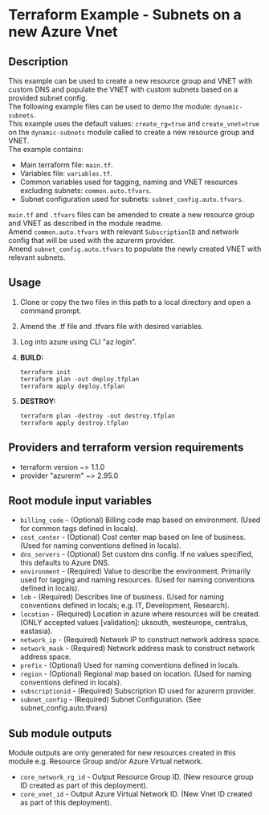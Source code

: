 # Terraform Example - Subnets on a new Azure Vnet

## Description

This example can be used to create a new resource group and VNET with custom DNS and populate the VNET with custom subnets based on a provided subnet config.  
The following example files can be used to demo the module: `dynamic-subnets`.  
This example uses the default values: `create_rg=true` and `create_vnet=true` on the `dynamic-subnets` module called to create a new resource group and VNET.  
The example contains:  

- Main terraform file: `main.tf`.
- Variables file: `variables.tf`.
- Common variables used for tagging, naming and VNET resources excluding subnets: `common.auto.tfvars`.
- Subnet configuration used for subnets: `subnet_config.auto.tfvars`.

`main.tf` and `.tfvars` files can be amended to create a new resource group and VNET as described in the module readme.  
Amend `common.auto.tfvars` with relevant `SubscriptionID` and network config that will be used with the azurerm provider.  
Amend `subnet_config.auto.tfvars` to populate the newly created VNET with relevant subnets.  

## Usage

1. Clone or copy the two files in this path to a local directory and open a command prompt.
2. Amend the .tf file and .tfvars file with desired variables.
3. Log into azure using CLI "az login".
4. **BUILD:**

    ```HCL
    terraform init
    terraform plan -out deploy.tfplan
    terraform apply deploy.tfplan
    ```

5. **DESTROY:**

    ```HCL
    terraform plan -destroy -out destroy.tfplan
    terraform apply destroy.tfplan
    ```

## Providers and terraform version requirements
  
- terraform version ~> 1.1.0
- provider "azurerm" ~> 2.95.0
  
## Root module input variables
  
- `billing_code` - (Optional) Billing code map based on environment. (Used for common tags defined in locals).
- `cost_center` - (Optional) Cost center map based on line of business. (Used for naming conventions defined in locals).
- `dns_servers` - (Optional) Set custom dns config. If no values specified, this defaults to Azure DNS.
- `environment` - (Required) Value to describe the environment. Primarily used for tagging and naming resources. (Used for naming conventions defined in locals).
- `lob` - (Required) Describes line of business. (Used for naming conventions defined in locals; e.g. IT, Development, Research).
- `location` - (Required) Location in azure where resources will be created. (ONLY accepted values [validation]: uksouth, westeurope, centralus, eastasia).
- `network_ip` - (Required) Network IP to construct network address space.
- `network_mask` - (Required) Network address mask to construct network address space.
- `prefix` - (Optional) Used for naming conventions defined in locals.
- `region` - (Optional) Regional map based on location. (Used for naming conventions defined in locals).
- `subscriptionid` - (Required) Subscription ID used for azurerm provider.
- `subnet_config` - (Required) Subnet Configuration. (See subnet_config.auto.tfvars)

## Sub module outputs

Module outputs are only generated for new resources created in this module e.g. Resource Group and/or Azure Virtual network.  

- `core_network_rg_id` - Output Resource Group ID. (New resource group ID created as part of this deployment).
- `core_vnet_id` -  Output Azure Virtual Network ID. (New Vnet ID created as part of this deployment).
